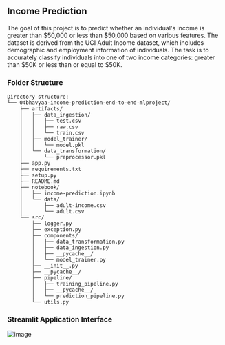 ## Income Prediction

The goal of this project is to predict whether an individual's income is greater than $50,000 or less than $50,000 based on various features. The dataset is derived from the UCI Adult Income dataset, which includes demographic and employment information of individuals. The task is to accurately classify individuals into one of two income categories: greater than $50K or less than or equal to $50K.

### Folder Structure
```
Directory structure:
└── 04bhavyaa-income-prediction-end-to-end-mlproject/
    ├── artifacts/
    │   ├── data_ingestion/
    │   │   ├── test.csv
    │   │   ├── raw.csv
    │   │   └── train.csv
    │   ├── model_trainer/
    │   │   └── model.pkl
    │   └── data_transformation/
    │       └── preprocessor.pkl
    ├── app.py
    ├── requirements.txt
    ├── setup.py
    ├── README.md
    ├── notebook/
    │   ├── income-prediction.ipynb
    │   └── data/
    │       ├── adult-income.csv
    │       └── adult.csv
    └── src/
        ├── logger.py
        ├── exception.py
        ├── components/
        │   ├── data_transformation.py
        │   ├── data_ingestion.py
        │   ├── __pycache__/
        │   └── model_trainer.py
        ├── __init__.py
        ├── __pycache__/
        ├── pipeline/
        │   ├── training_pipeline.py
        │   ├── __pycache__/
        │   └── prediction_pipeline.py
        └── utils.py
```
### Streamlit Application Interface
![image](https://github.com/user-attachments/assets/09d2f940-100d-4102-a364-1a533afdf538)

